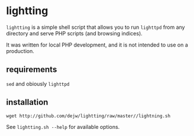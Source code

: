 # lightting

`lightting` is a simple shell script that allows you to run `lighttpd` from any
directory and serve PHP scripts (and browsing indices).

It was written for local PHP development, and it is not intended to use on a
production.

## requirements

`sed` and obiously `lighttpd`

## installation

    wget http://github.com/dejw/lightting/raw/master//lightning.sh

See `lightting.sh --help` for available options.
